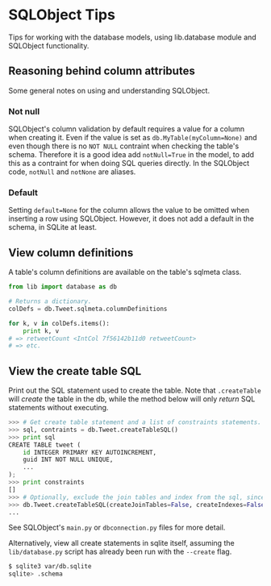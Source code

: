 # SQLObject Tips

Tips for working with the database models, using lib.database module and SQLObject functionality.

## Reasoning behind column attributes

Some general notes on using and understanding SQLObject.

### Not null

SQLObject's column validation by default requires a value for a column
when creating it. Even if the value is set as `db.MyTable(myColumn=None)`
and even though there is no `NOT NULL` contraint when checking the table's schema. Therefore it is a good idea add `notNull=True` in the model, to add this as a contraint for when doing SQL queries directly. In the SQLObject code, `notNull` and `notNone` are aliases.

### Default

Setting `default=None` for the column allows the value to be omitted when inserting
a row using SQLObject. However, it does not add a default in the
schema, in SQLite at least.


## View column definitions

A table's column definitions are available on the table's sqlmeta class.

```python
from lib import database as db

# Returns a dictionary.
colDefs = db.Tweet.sqlmeta.columnDefinitions

for k, v in colDefs.items():
    print k, v
# => retweetCount <IntCol 7f56142b11d0 retweetCount>
# => etc.
```


## View the create table SQL

Print out the SQL statement used to create the table. Note that `.createTable` will _create_ the table in the db, while the method below will only _return_ SQL statements without executing.

```python
>>> # Get create table statement and a list of constraints statements.
>>> sql, contraints = db.Tweet.createTableSQL()
>>> print sql
CREATE TABLE tweet (
    id INTEGER PRIMARY KEY AUTOINCREMENT,
    guid INT NOT NULL UNIQUE,
    ...
);
>>> print constraints
[]
>>> # Optionally, exclude the join tables and index from the sql, since they are on by default.
>>> db.Tweet.createTableSQL(createJoinTables=False, createIndexes=False)
...
```

See SQLObject's `main.py` or `dbconnection.py` files for more detail.


Alternatively, view all create statements in sqlite itself, assuming the `lib/database.py` script has already been run with the `--create` flag.

```bash
$ sqlite3 var/db.sqlite
sqlite> .schema
```
